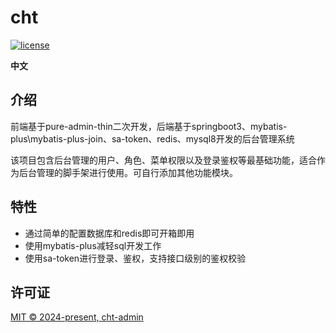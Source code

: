 <h1>cht</h1>

[![license](https://img.shields.io/github/license/pure-admin/vue-pure-admin.svg)](LICENSE)

**中文**

## 介绍

前端基于pure-admin-thin二次开发，后端基于springboot3、mybatis-plus\mybatis-plus-join、sa-token、redis、mysql8开发的后台管理系统

该项目包含后台管理的用户、角色、菜单权限以及登录鉴权等最基础功能，适合作为后台管理的脚手架进行使用。可自行添加其他功能模块。

## 特性
- 通过简单的配置数据库和redis即可开箱即用
- 使用mybatis-plus减轻sql开发工作
- 使用sa-token进行登录、鉴权，支持接口级别的鉴权校验

## 许可证

[MIT © 2024-present, cht-admin](./LICENSE)
